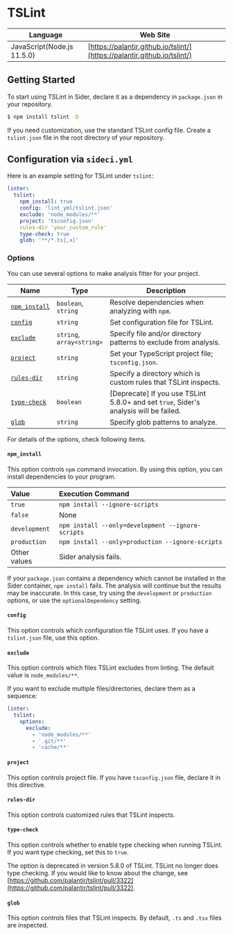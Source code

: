 # TSLint

| Language | Web Site |
| -------- | -------- |
| JavaScript(Node.js 11.5.0) | [https://palantir.github.io/tslint/](https://palantir.github.io/tslint/) |

## Getting Started

To start using TSLint in Sider, declare it as a dependency in `package.json` in your repository.

```sh
$ npm install tslint -D
```

If you need customization, use the standard TSLint config file. Create a `tslint.json` file in the root directory of your repository.

## Configuration via `sideci.yml`

Here is an example setting for TSLint under `tslint`:

```yaml:sideci.yml
linter:
  tslint:
    npm_install: true
    config: 'lint_yml/tslint.json'
    exclude: 'node_modules/**'
    project: 'tsconfig.json'
    rules-dir 'your_custom_rule'
    type-check: true
    glob: '**/*.ts{,x}'
```

### Options

You can use several options to make analysis fitter for your project.

| Name | Type | Description |
| ---- | ---- | ----------- |
| [`npm_install`](#npm_install) | `boolean`,<br />`string` | Resolve dependencies when analyzing with `npm`. |
| [`config`](#config) | `string` | Set configuration file for TSLint. |
| [`exclude`](#exclude) | `string`,<br />`array<string>`| Specify file and/or directory patterns to exclude from analysis. |
| [`project`](#project) | `string` | Set your TypeScript project file; `tsconfig.json`. |
| [`rules-dir`](#rules-dir) | `string` | Specify a directory which is custom rules that TSLint inspects. |
| [`type-check`](#type-check) | `boolean` | [Deprecate] If you use TSLint 5.8.0+ and set `true`, Sider's analysis will be failed. |
| [`glob`](#glob) | `string` | Specify glob patterns to analyze. |

For details of the options, check following items.

#### `npm_install`

This option controls `npm` command invocation. By using this option, you can install dependencies to your program.

| Value | Execution Command |
| :---- | :---------------- |
| `true` | `npm install --ignore-scripts` |
| `false` | None |
| `development` | `npm install --only=development --ignore-scripts` |
| `production` | `npm install --only=production --ignore-scripts` |
| Other values | Sider analysis fails. |

If your `package.json` contains a dependency which cannot be installed in the Sider container, `npm install` fails. The analysis will continue but the results may be inaccurate. In this case, try using the `development` or `production` options, or use the `optionalDependency` setting.

#### `config`

This option controls which configuration file TSLint uses. If you have a `tslint.json` file, use this option.

#### `exclude`

This option controls which files TSLint excludes from linting. The default value is `node_modules/**`.

If you want to exclude multiple files/directories, declare them as a sequence:

```yaml:sideci.yml
linter:
  tslint:
    options:
      exclude:
        - 'node_modules/**'
        - '.git/**'
        - 'cache/**'
```

#### `project`

This option controls project file. If you have `tsconfig.json` file, declare it in this directive.

#### `rules-dir`

This option controls customized rules that TSLint inspects.

#### `type-check`

This option controls whether to enable type checking when running TSLint. If you want type checking, set this to `true`.

The option is deprecated in version 5.8.0 of TSLint. TSLint no longer does type checking. If you would like to know about the change, see [https://github.com/palantir/tslint/pull/3322](https://github.com/palantir/tslint/pull/3322).

#### `glob`

This option controls files that TSLint inspects. By default, `.ts` and `.tsx` files are inspected.

